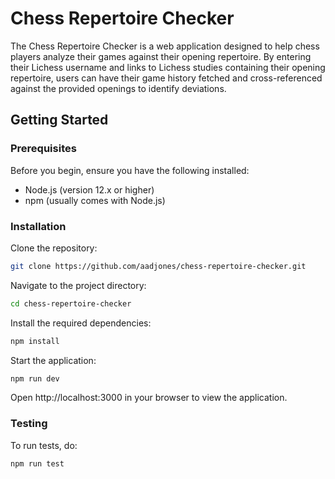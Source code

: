 # Chess Repertoire Checker

The Chess Repertoire Checker is a web application designed to help chess players analyze their games against their opening repertoire. By entering their Lichess username and links to Lichess studies containing their opening repertoire, users can have their game history fetched and cross-referenced against the provided openings to identify deviations.

## Getting Started

### Prerequisites

Before you begin, ensure you have the following installed:
- Node.js (version 12.x or higher)
- npm (usually comes with Node.js)

### Installation

Clone the repository:
   ```bash
   git clone https://github.com/aadjones/chess-repertoire-checker.git
   ```

Navigate to the project directory:
```bash
cd chess-repertoire-checker
```

Install the required dependencies:
```bash
npm install
```

Start the application:
```bash
npm run dev
```

Open http://localhost:3000 in your browser to view the application.

### Testing
To run tests, do:
```bash
npm run test
```

